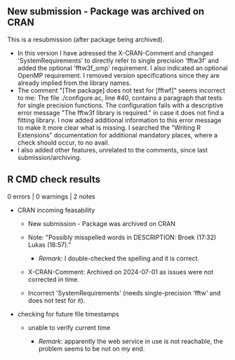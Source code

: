 ## New submission - Package was archived on CRAN

This is a resubmission (after package being archived).

-   In this version I have adressed the X-CRAN-Comment and changed 'SystemRequirements' to directly refer to single precision 'fftw3f' and added the optional 'fftw3f_omp' requirement. I also indicated an optional OpenMP requirement. I removed version specifications since they are already implied from the library names.
-   The comment "[The package] does not test for [fftwf]" seems incorrect to me: The file ./configure.ac, line #40, contains a paragraph that tests for single precision functions. The configuration fails with a descriptive error message "The fftw3f library is required." in case it does not find a fitting library. I now added additional information to this error message to make it more clear what is missing. I searched the "Writing R Extensions" documentation for additional mandatory places, where a check should occur, to no avail.
-   I also added other features, unrelated to the comments, since last submission/archiving.

## R CMD check results

0 errors \| 0 warnings \| 2 notes

-   CRAN incoming feasability

    -   New submission - Package was archived on CRAN

    -   Note: "Possibly misspelled words in DESCRIPTION: Broek (17:32) Lukas (16:57)."

        -   *Remark*: I double-checked the spelling and it is correct.

    -   X-CRAN-Comment: Archived on 2024-07-01 as issues were not corrected in time.

    -   Incorrect 'SystemRequirements' (needs single-precision 'fftw' and does not test for it).

-   checking for future file timestamps

    -   unable to verify current time

        -   *Remark*: apparently the web service in use is not reachable, the problem seems to be not on my end.

